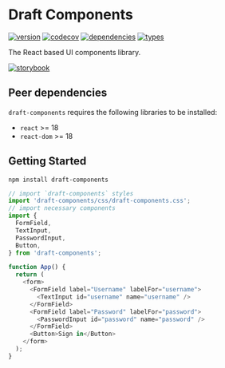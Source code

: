 # Draft Components

[![version](https://badgen.net/github/tag/alexzimakov/draft-components?color=green)](https://npmjs.com/package/draft-components)
[![codecov](https://badgen.net/codecov/c/github/alexzimakov/draft-components?color=green)](https://codecov.io/gh/alexzimakov/draft-components)
[![dependencies](https://badgen.net/bundlephobia/dependency-count/draft-components?label=dependencies&color=green)](https://www.npmjs.com/package/draft-components?activeTab=dependencies)
[![types](https://badgen.net/npm/types/tslib?color=green)](https://github.com/alexzimakov/draft-components/blob/master/tsconfig.json)

The React based UI components library.

[![storybook](https://shields.io/badge/-Storybook-ff4785?logo=storybook&logoColor=white&style=for-the-badge)](https://draft-components.netlify.app)

## Peer dependencies

`draft-components` requires the following libraries to be installed:

- `react` >= 18
- `react-dom` >= 18

## Getting Started

```
npm install draft-components
```

```js
// import `draft-components` styles
import 'draft-components/css/draft-components.css';
// import necessary components
import {
  FormField,
  TextInput,
  PasswordInput,
  Button,
} from 'draft-components';

function App() {
  return (
    <form>
      <FormField label="Username" labelFor="username">
        <TextInput id="username" name="username" />
      </FormField>
      <FormField label="Password" labelFor="password">
        <PasswordInput id="password" name="password" />
      </FormField>
      <Button>Sign in</Button>
    </form>
  );
}
```
